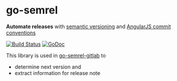 # go-semrel

**Automate releases** with [semantic versioning](https://semver.org/) and
[AngularJS commit conventions](https://gist.github.com/stephenparish/9941e89d80e2bc58a153#format-of-the-commit-message)

[![Build Status](https://travis-ci.org/juranki/go-semrel.svg?branch=master)](https://travis-ci.org/juranki/go-semrel)
[![GoDoc](https://godoc.org/github.com/juranki/go-semrel?status.svg)](https://godoc.org/github.com/juranki/go-semrel)


This library is used in [go-semrel-gitlab](https://juhani.gitlab.io/go-semrel-gitlab/)
to

- determine next version and 
- extract information for release note

